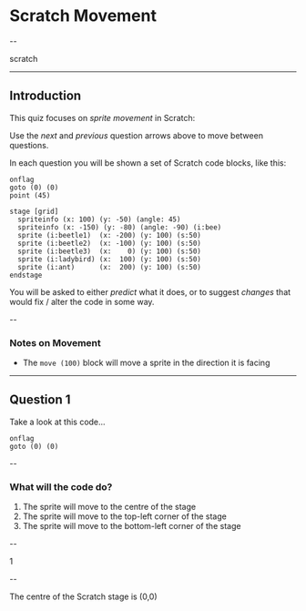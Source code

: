 # Scratch Movement

--

scratch



---

## Introduction

This quiz focuses on *sprite movement* in Scratch:

Use the *next* and *previous* question arrows above to move between questions.

In each question you will be shown a set of Scratch code blocks, like this:

```scratch
onflag
goto (0) (0)
point (45)

stage [grid]
  spriteinfo (x: 100) (y: -50) (angle: 45)
  spriteinfo (x: -150) (y: -80) (angle: -90) (i:bee)
  sprite (i:beetle1)  (x: -200) (y: 100) (s:50)
  sprite (i:beetle2)  (x: -100) (y: 100) (s:50)
  sprite (i:beetle3)  (x:    0) (y: 100) (s:50)
  sprite (i:ladybird) (x:  100) (y: 100) (s:50)
  sprite (i:ant)      (x:  200) (y: 100) (s:50)
endstage
```

You will be asked to either *predict* what it does, or to suggest  *changes* that would fix / alter the code in some way.

--

### Notes on Movement

* The `move (100)` block will move a sprite in the direction it is facing

--------------------------------------------------------------------------

## Question 1

Take a look at this code...

```scratch
onflag
goto (0) (0)
```

--

### What will the code do?

1. The sprite will move to the centre of the stage
2. The sprite will move to the top-left corner of the stage
3. The sprite will move to the bottom-left corner of the stage

--

1

--

The centre of the Scratch stage is (0,0)


